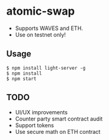 # atomic-swap
* Supports WAVES and ETH.
* Use on testnet only!

## Usage
```
$ npm install light-server -g
$ npm install
$ npm start
```



## TODO
* UI/UX improvements
* Counter party smart contract audit
* Support tokens
* Use secure math on ETH contract
